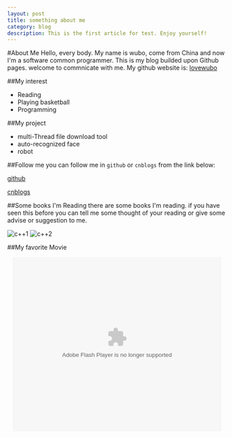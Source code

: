 ```yaml
---
layout: post
title: something about me
category: blog
description: This is the first article for test. Enjoy yourself!
---
```

#About Me
Hello, every body. My name is wubo, come from China and now I'm a software common programmer.
This is my blog builded upon Github pages. welcome to commnicate with me. 
My github website is: [lovewubo](https://github.com/lovewubo)
    
##My interest
* Reading
* Playing basketball
* Programming

##My project
+ multi-Thread file download tool
+ auto-recognized face
+ robot

##Follow me
you can follow me in `github` or `cnblogs` from the link below:

[github](http://github.com/lovewubo)

[cnblogs](http://cnblog.com/darkhorse)

##Some books I'm Reading
there are some books I'm reading. if you have seen this before you can tell me some thought of your reading
or give some advise or suggestion to me.


![c++1](http://img5.douban.com/lpic/s4556237.jpg)
![c++2](http://img3.douban.com/lpic/s2834951.jpg)

##My favorite Movie
<!--<iframe height="498" width="510" src="http://player.youku.com/embed/XNTUxNDY1NDY4" frameborder="0" style="margin:0 auto"></iframe>-->
<div style="text-align:center">
<embed src="http://player.youku.com/player.php/sid/XMzMxOTQ3NjE2/v.swf" allowFullScreen="true" quality="high" width="480" height="400" align="middle" allowScriptAccess="always" type="application/x-shockwave-flash"></embed>
</div>

